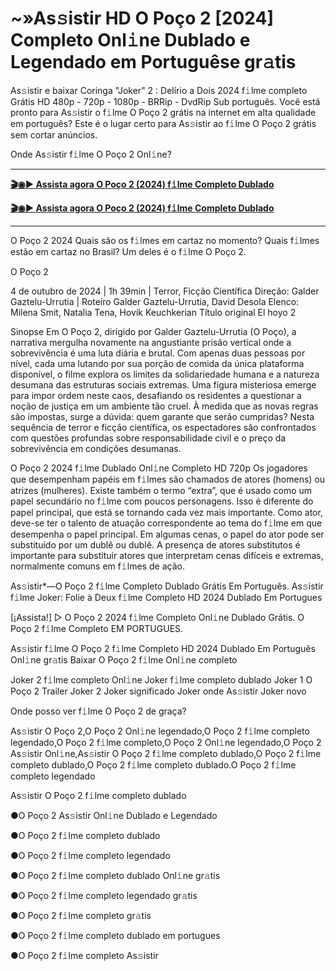 # ~»As𝚜istir HD O Poço 2 [2024] Completo Onl𝚒ne Dublado e Legendado em Portuguêse gr𝚊tis

As𝚜istir e baixar Coringa "Joker" 2 : Delírio a Dois 2024 f𝚒lme completo Grátis HD 480p - 720p - 1080p - BRRip - DvdRip Sub português. Você está pronto para As𝚜istir o f𝚒lme O Poço 2 grátis na internet em alta qualidade em português? Este é o lugar certo para As𝚜istir ao f𝚒lme O Poço 2 grátis sem cortar anúncios.

Onde As𝚜istir f𝚒lme O Poço 2 Onl𝚒ne?

------

<b><a href="https://bit.ly/3TY79CV">🎬◉▶️ Assista agora O Poço 2 (2024) f𝚒lme Completo Dublado</a></b>

<b><a href="https://bit.ly/3TY79CV">🎬◉▶️ Assista agora O Poço 2 (2024) f𝚒lme Completo Dublado</a></b>

-------

O Poço 2 2024 Quais são os f𝚒lmes em cartaz no momento? Quais f𝚒lmes estão em cartaz no Brasil? Um deles é o f𝚒lme O Poço 2.

O Poço 2

4 de outubro de 2024 | 1h 39min | Terror, Ficção Científica
Direção: Galder Gaztelu-Urrutia | Roteiro Galder Gaztelu-Urrutia, David Desola
Elenco: Milena Smit, Natalia Tena, Hovik Keuchkerian
Título original El hoyo 2

Sinopse
Em O Poço 2, dirigido por Galder Gaztelu-Urrutia (O Poço), a narrativa mergulha novamente na angustiante prisão vertical onde a sobrevivência é uma luta diária e brutal. Com apenas duas pessoas por nível, cada uma lutando por sua porção de comida da única plataforma disponível, o filme explora os limites da solidariedade humana e a natureza desumana das estruturas sociais extremas. Uma figura misteriosa emerge para impor ordem neste caos, desafiando os residentes a questionar a noção de justiça em um ambiente tão cruel. À medida que as novas regras são impostas, surge a dúvida: quem garante que serão cumpridas? Nesta sequência de terror e ficção científica, os espectadores são confrontados com questões profundas sobre responsabilidade civil e o preço da sobrevivência em condições desumanas.

O Poço 2 2024 f𝚒lme Dublado Onl𝚒ne Completo HD 720p Os jogadores que desempenham papéis em f𝚒lmes são chamados de atores (homens) ou atrizes (mulheres). Existe também o termo “extra”, que é usado como um papel secundário no f𝚒lme com poucos personagens. Isso é diferente do papel principal, que está se tornando cada vez mais importante. Como ator, deve-se ter o talento de atuação correspondente ao tema do f𝚒lme em que desempenha o papel principal. Em algumas cenas, o papel do ator pode ser substituído por um dublê ou dublê. A presença de atores substitutos é importante para substituir atores que interpretam cenas difíceis e extremas, normalmente comuns em f𝚒lmes de ação.

As𝚜istir*—O Poço 2 f𝚒lme Completo Dublado Grátis Em Português. As𝚜istir f𝚒lme Joker: Folie à Deux f𝚒lme Completo HD 2024 Dublado Em Portugues

[¡Assista!] ▷ O Poço 2 2024 f𝚒lme Completo Onl𝚒ne Dublado Grátis. O Poço 2 f𝚒lme Completo EM PORTUGUES.

As𝚜istir f𝚒lme O Poço 2 f𝚒lme Completo HD 2024 Dublado Em Português Onl𝚒ne gr𝚊tis Baixar O Poço 2 f𝚒lme Onl𝚒ne completo

Joker 2 f𝚒lme completo Onl𝚒ne Joker f𝚒lme completo dublado Joker 1 O Poço 2 Trailer Joker 2 Joker significado Joker onde As𝚜istir Joker novo

Onde posso ver f𝚒lme O Poço 2 de graça?

As𝚜istir O Poço 2,O Poço 2 Onl𝚒ne legendado,O Poço 2 f𝚒lme completo legendado,O Poço 2 f𝚒lme completo,O Poço 2 Onl𝚒ne legendado,O Poço 2 As𝚜istir Onl𝚒ne,As𝚜istir O Poço 2 f𝚒lme completo dublado,O Poço 2 f𝚒lme completo dublado,O Poço 2 f𝚒lme completo dublado.O Poço 2 f𝚒lme completo legendado

As𝚜istir O Poço 2 f𝚒lme completo dublado

●O Poço 2 As𝚜istir Onl𝚒ne Dublado e Legendado

●O Poço 2 f𝚒lme completo dublado

●O Poço 2 f𝚒lme completo legendado

●O Poço 2 f𝚒lme completo dublado Onl𝚒ne gr𝚊tis

●O Poço 2 f𝚒lme completo legendado gr𝚊tis

●O Poço 2 f𝚒lme completo gr𝚊tis

●O Poço 2 f𝚒lme completo dublado em portugues

●O Poço 2 f𝚒lme completo As𝚜istir
